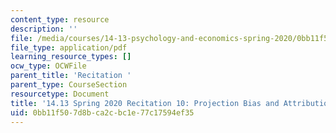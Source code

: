 ```yaml
---
content_type: resource
description: ''
file: /media/courses/14-13-psychology-and-economics-spring-2020/0bb11f507d8bca2cbc1e77c17594ef35_MIT14_13s20_rec10.pdf
file_type: application/pdf
learning_resource_types: []
ocw_type: OCWFile
parent_title: 'Recitation '
parent_type: CourseSection
resourcetype: Document
title: '14.13 Spring 2020 Recitation 10: Projection Bias and Attribution Bias'
uid: 0bb11f50-7d8b-ca2c-bc1e-77c17594ef35
---
```

